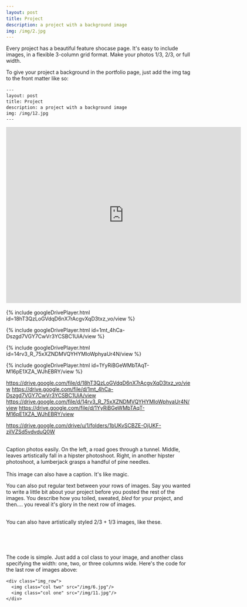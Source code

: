 ```yaml
---
layout: post
title: Project
description: a project with a background image
img: /img/2.jpg
---
```


Every project has a beautiful feature shocase page. It's easy to include images, in a flexible 3-column grid format. Make your photos 1/3, 2/3, or full width.

To give your project a background in the portfolio page, just add the img tag to the front matter like so: 

	---
	layout: post
	title: Project
	description: a project with a background image
	img: /img/12.jpg
	---




<div>
  <iframe
      width="640"
      height="480"
      src="https://drive.google.com/file/d/18hT3QzLoGVdqD6nX7rAcgvXqD3txz_vo/view"
      frameborder="0"
      allowfullscreen="">
  </iframe>
</div>

{% include googleDrivePlayer.html id=18hT3QzLoGVdqD6nX7rAcgvXqD3txz_vo/view %}

{% include googleDrivePlayer.html id=1mt_4hCa-Dszgd7VGY7CwVr3YCSBC1UiA/view %}

{% include googleDrivePlayer.html id=14rv3_R_75xXZNDMVQYHYMIoWphyaUr4N/view %}

{% include googleDrivePlayer.html id=1YyRiBGeWMbTAqT-M16pE1XZA_WJhEBRY/view %}


https://drive.google.com/file/d/18hT3QzLoGVdqD6nX7rAcgvXqD3txz_vo/view
https://drive.google.com/file/d/1mt_4hCa-Dszgd7VGY7CwVr3YCSBC1UiA/view
https://drive.google.com/file/d/14rv3_R_75xXZNDMVQYHYMIoWphyaUr4N/view
https://drive.google.com/file/d/1YyRiBGeWMbTAqT-M16pE1XZA_WJhEBRY/view

https://drive.google.com/drive/u/1/folders/1bUKvSCBZE-OjUKF-zilVZSd5vdvduQ0W


<div class="img_row">
	<img class="col one" src="{{ site.baseurl }}/img/1.jpg" alt="" title="example image"/>
	<img class="col one" src="{{ site.baseurl }}/img/2.jpg" alt="" title="example image"/>
	<img class="col one" src="{{ site.baseurl }}/img/3.jpg" alt="" title="example image"/>
</div>
<div class="col three caption">
	Caption photos easily. On the left, a road goes through a tunnel. Middle, leaves artistically fall in a hipster photoshoot. Right, in another hipster photoshoot, a lumberjack grasps a handful of pine needles.
</div>
<div class="img_row">
	<img class="col three" src="{{ site.baseurl }}/img/5.jpg" alt="" title="example image"/>
</div>
<div class="col three caption">
	This image can also have a caption. It's like magic. 
</div>

You can also put regular text between your rows of images. Say you wanted to write a little bit about your project before you posted the rest of the images. You describe how you toiled, sweated, *bled* for your project, and then.... you reveal it's glory in the next row of images.


<div class="img_row">
	<img class="col two" src="{{ site.baseurl }}/img/6.jpg" alt="" title="example image"/>
	<img class="col one" src="{{ site.baseurl }}/img/11.jpg" alt="" title="example image"/>
</div>
<div class="col three caption">
	You can also have artistically styled 2/3 + 1/3 images, like these.
</div>


<br/><br/><br/>


The code is simple. Just add a col class to your image, and another class specifying the width: one, two, or three columns wide. Here's the code for the last row of images above: 

	<div class="img_row">
	  <img class="col two" src="/img/6.jpg"/>
	  <img class="col one" src="/img/11.jpg"/>
	</div>
